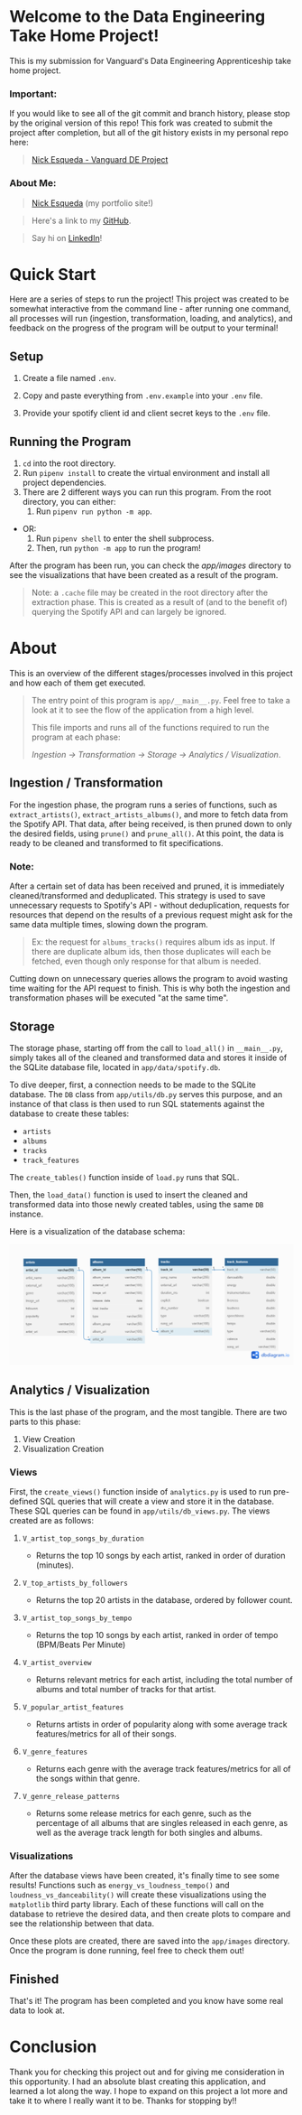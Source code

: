 # Welcome to the Data Engineering Take Home Project!

This is my submission for Vanguard's Data Engineering Apprenticeship take home project. 

### Important:

If you would like to see all of the git commit and branch history, please stop by the original version of this repo! This fork was created to submit the project after completion, but all of the git history exists in my personal repo here:
> [Nick Esqueda - Vanguard DE Project](https://github.com/nick-esqueda/vanguard_de_project)

### About Me:

> [Nick Esqueda](https://www.nickesqueda.com/) (my portfolio site!)

> Here's a link to my [GitHub](https://github.com/nick-esqueda).

> Say hi on [LinkedIn](https://www.linkedin.com/in/nick-esqueda/)!


# Quick Start

Here are a series of steps to run the project! This project was created to be somewhat interactive from the command line - after running one command, all processes will run (ingestion, transformation, loading, and analytics), and feedback on the progress of the program will be output to your terminal!

## Setup

1. Create a file named `.env`.

2. Copy and paste everything from `.env.example` into your `.env` file.

3. Provide your spotify client id and client secret keys to the `.env` file.

## Running the Program

1. `cd` into the root directory.
2. Run `pipenv install` to create the virtual environment and install all project dependencies.
3. There are 2 different ways you can run this program. From the root directory, you can either:
    1. Run `pipenv run python -m app`.
- OR:
	1. Run `pipenv shell` to enter the shell subprocess.
	2. Then, run `python -m app` to run the program!

After the program has been run, you can check the *app/images* directory to see the visualizations that have been created as a result of the program.

> Note: a `.cache` file may be created in the root directory after the extraction phase. This is created as a result of (and to the benefit of) querying the Spotify API and can largely be ignored.

# About

This is an overview of the different stages/processes involved in this project and how each of them get executed.

> The entry point of this program is `app/__main__.py`. Feel free to take a look at it to see the flow of the application from a high level. 
> 
> This file imports and runs all of the functions required to run the program at each phase: 
>
> _Ingestion -> Transformation -> Storage -> Analytics / Visualization_.

## Ingestion / Transformation

For the ingestion phase, the program runs a series of functions, such as `extract_artists()`, `extract_artists_albums()`, and more to fetch data from the Spotify API. That data, after being received, is then pruned down to only the desired fields, using `prune()` and `prune_all()`. At this point, the data is ready to be cleaned and transformed to fit specifications.

### Note:

After a certain set of data has been received and pruned, it is immediately cleaned/transformed and deduplicated. This strategy is used to save unnecessary requests to Spotify's API - without deduplication, requests for resources that depend on the results of a previous request might ask for the same data multiple times, slowing down the program. 

> Ex: the request for `albums_tracks()` requires album ids as input. If there are duplicate album ids, then those duplicates will each be fetched, even though only response for that album is needed.

Cutting down on unnecessary queries allows the program to avoid wasting time waiting for the API request to finish. This is why both the ingestion and transformation phases will be executed "at the same time".

## Storage

The storage phase, starting off from the call to `load_all()` in `__main__.py`, simply takes all of the cleaned and transformed data and stores it inside of the SQLite database file, located in `app/data/spotify.db`. 

To dive deeper, first, a connection needs to be made to the SQLite database. The `DB` class from `app/utils/db.py` serves this purpose, and an instance of that class is then used to run SQL statements against the database to create these tables:

* `artists` 
* `albums` 
* `tracks` 
* `track_features`

The `create_tables()` function inside of `load.py` runs that SQL.

Then, the `load_data()` function is used to insert the cleaned and transformed data into those newly created tables, using the same `DB` instance.

Here is a visualization of the database schema:

![image](./db_schema.png)

## Analytics / Visualization

This is the last phase of the program, and the most tangible. There are two parts to this phase:

1. View Creation
2. Visualization Creation

### Views

First, the `create_views()` function inside of `analytics.py` is used to run pre-defined SQL queries that will create a view and store it in the database. These SQL queries can be found in `app/utils/db_views.py`. The views created are as follows:

1. `V_artist_top_songs_by_duration`
    * Returns the top 10 songs by each artist, ranked in order of duration (minutes).

2. `V_top_artists_by_followers`
    * Returns the top 20 artists in the database, ordered by follower count.

3. `V_artist_top_songs_by_tempo`
    * Returns the top 10 songs by each artist, ranked in order of tempo (BPM/Beats Per Minute)

4. `V_artist_overview`
    * Returns relevant metrics for each artist, including the total number of albums and total number of tracks for that artist.
    
5. `V_popular_artist_features`
    * Returns artists in order of popularity along with some average track features/metrics for all of their songs.
    
6. `V_genre_features`
    * Returns each genre with the average track features/metrics for all of the songs within that genre.

7. `V_genre_release_patterns`
    * Returns some release metrics for each genre, such as the percentage of all albums that are singles released in each genre, as well as the average track length for both singles and albums.
    
### Visualizations

After the database views have been created, it's finally time to see some results! Functions such as `energy_vs_loudness_tempo()` and `loudness_vs_danceability()` will create these visualizations using the `matplotlib` third party library. Each of these functions will call on the database to retrieve the desired data, and then create plots to compare and see the relationship between that data.

Once these plots are created, there are saved into the `app/images` directory. Once the program is done running, feel free to check them out!

## Finished

That's it! The program has been completed and you know have some real data to look at.

# Conclusion

Thank you for checking this project out and for giving me consideration in this opportunity. I had an absolute blast creating this application, and learned a lot along the way. I hope to expand on this project a lot more and take it to where I really want it to be. Thanks for stopping by!!
